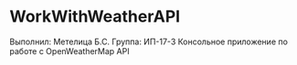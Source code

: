 # WorkWithWeatherAPI
Выполнил: Метелица Б.С. Группа: ИП-17-3
Консольное приложение по работе с OpenWeatherMap API
